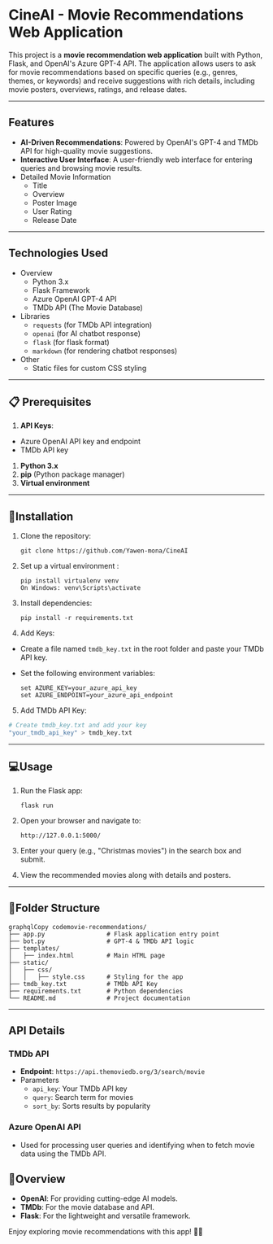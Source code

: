 # CineAI - Movie Recommendations Web Application

This project is a **movie recommendation web application** built with Python, Flask, and OpenAI's Azure GPT-4 API. The application allows users to ask for movie recommendations based on specific queries (e.g., genres, themes, or keywords) and receive suggestions with rich details, including movie posters, overviews, ratings, and release dates.

------

## Features

- **AI-Driven Recommendations**: Powered by OpenAI's GPT-4 and TMDb API for high-quality movie suggestions.
- **Interactive User Interface**: A user-friendly web interface for entering queries and browsing movie results.
- Detailed Movie Information
  - Title
  - Overview
  - Poster Image
  - User Rating
  - Release Date

------

## Technologies Used

- Overview
  - Python 3.x
  - Flask Framework
  - Azure OpenAI GPT-4 API
  - TMDb API (The Movie Database)
- Libraries
  - `requests` (for TMDb API integration)
  - `openai` (for  AI chatbot response)
  - `flask` (for  flask format)
  - `markdown` (for rendering chatbot responses)
- Other
  - Static files for custom CSS styling

------

## 📋 Prerequisites

1. **API Keys**:

- Azure OpenAI API key and endpoint
- TMDb API key

1. **Python 3.x**
2. **pip** (Python package manager)
3. **Virtual environment** 

------

## 🚀Installation

1. Clone the repository:

   ```
   git clone https://github.com/Yawen-mona/CineAI
   ```

2. Set up a virtual environment :

   ```
   pip install virtualenv venv
   On Windows: venv\Scripts\activate
   ```

3. Install dependencies:

   ```
   pip install -r requirements.txt
   ```

4. Add Keys:

- Create a file named `tmdb_key.txt` in the root folder and paste your TMDb API key.

- Set the following environment variables:

  ```
  set AZURE_KEY=your_azure_api_key
  set AZURE_ENDPOINT=your_azure_api_endpoint
  ```

5. Add TMDb API Key:

```bash
# Create tmdb_key.txt and add your key
"your_tmdb_api_key" > tmdb_key.txt
```

------

## 💻Usage

1. Run the Flask app:

   ```
   flask run
   ```

2. Open your browser and navigate to:

   ```
   http://127.0.0.1:5000/
   ```

3. Enter your query (e.g., "Christmas movies") in the search box and submit.

4. View the recommended movies along with details and posters.

------

## 📁Folder Structure

```
graphqlCopy codemovie-recommendations/
├── app.py                 # Flask application entry point
├── bot.py                 # GPT-4 & TMDb API logic
├── templates/
│   ├── index.html         # Main HTML page
├── static/
│   ├── css/
│   │   ├── style.css      # Styling for the app
├── tmdb_key.txt           # TMDb API Key 
├── requirements.txt       # Python dependencies
└── README.md              # Project documentation
```

------

## API Details

### TMDb API

- **Endpoint**: `https://api.themoviedb.org/3/search/movie`
- Parameters
  - `api_key`: Your TMDb API key
  - `query`: Search term for movies
  - `sort_by`: Sorts results by popularity

### Azure OpenAI API

- Used for processing user queries and identifying when to fetch movie data using the TMDb API.



## 👏Overview

- **OpenAI**: For providing cutting-edge AI models.
- **TMDb**: For the movie database and API.
- **Flask**: For the lightweight and versatile framework.

Enjoy exploring movie recommendations with this app! 🎥✨